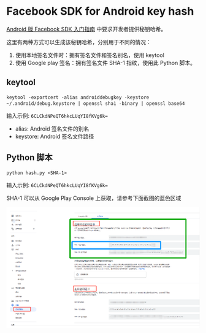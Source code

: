 # Facebook SDK for Android key hash

[Android 版 Facebook SDK 入门指南](https://developers.facebook.com/docs/android/getting-started/) 中要求开发者提供秘钥哈希。

这里有两种方式可以生成该秘钥哈希，分别用于不同的情况：

1. 使用本地签名文件时：拥有签名文件和签名别名，使用 keytool
2. 使用 Google play 签名：拥有签名文件 SHA-1 指纹，使用此 Python 脚本。

## keytool

```shell
keytool -exportcert -alias androiddebugkey -keystore ~/.android/debug.keystore | openssl sha1 -binary | openssl base64
```

输入示例: `6CLCkdNPeQT6hkcLUqYI8fKVg6k=`

- alias: Android 签名文件的别名
- keystore: Android 签名文件路径

## Python 脚本

```shell
python hash.py <SHA-1>
```

输入示例: `6CLCkdNPeQT6hkcLUqYI8fKVg6k=`

SHA-1 可以从 Google Play Console 上获取，请参考下面截图的蓝色区域

![google-play-consol-sign](./google-play-console-sign.png)

